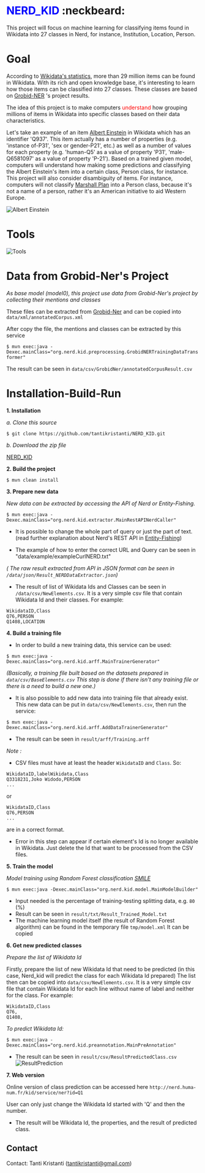 # <font color="blue"> NERD_KID </font> :neckbeard:

This project will focus on machine learning for classifying items found in Wikidata into 27 classes in Nerd, for instance, Institution, Location, Person.

# Goal
According to [Wikidata's statistics](https://www.wikidata.org/wiki/Special:Statistics), more than 29 million items can be found in Wikidata. With its rich and open knowledge base, it's interesting to learn how those items can be classified into 27 classes. These classes are based on [Grobid-NER](http://grobid-ner.readthedocs.io/en/latest/class-and-senses/) 's project results.

The idea of this project is to make computers <font color="red"> understand </font> how grouping millions of items in Wikidata into specific classes based on their data characteristics.

Let's take an example of an item [Albert Einstein](https://www.wikidata.org/wiki/Q937) in Wikidata which has an identifier 'Q937'. This item actually has a number of properties (e.g. 'instance of-P31', 'sex or gender-P21', etc.) as well as a number of values for each property (e.g. 'human-Q5' as a value of property 'P31', 'male-Q6581097' as a value of property 'P-21'). Based on a trained given model, computers will understand how making some predictions and classifying the Albert Einstein's item into a certain class, Person class, for instance. This project will also consider disambiguity of items. For instance, computers will not classify [Marshall Plan](https://www.wikidata.org/wiki/Q4576) into a Person class, because it's not a name of a person, rather it's an American initiative to aid Western Europe. 

![Albert Einstein](pic/AlbertEinstein.jpg)

# Tools
![Tools](pic/Tools.jpg)

# Data from Grobid-Ner's Project

*As base model (model0), this project use data from Grobid-Ner's project by collecting their mentions and classes*

These files can be extracted from [Grobid-Ner](https://github.com/kermitt2/grobid-ner/tree/master/grobid-ner/resources/dataset/ner/corpus/xml/final)
and can be copied into `data/xml/annotatedCorpus.xml`

After copy the file, the mentions and classes can be extracted by this service

```$ mvn exec:java -Dexec.mainClass="org.nerd.kid.preprocessing.GrobidNERTrainingDataTransformer"```

The result can be seen in `data/csv/GrobidNer/annotatedCorpusResult.csv`

# Installation-Build-Run
**1. Installation**

*a. Clone this source* 

```$ git clone https://github.com/tantikristanti/NERD_KID.git```

*b. Download the zip file*

[NERD_KID](https://github.com/tantikristanti/NERD_KID/archive/master.zip)

**2. Build the project**

```$ mvn clean install```

**3. Prepare new data**

*New data can be extracted by accessing the API of Nerd or Entity-Fishing.*

```$ mvn exec:java -Dexec.mainClass="org.nerd.kid.extractor.MainRestAPINerdCaller"```

- It is possible to change the whole part of query or just the part of text. 
(read further explanation about Nerd's REST API in [Entity-Fishing](http://nerd.readthedocs.io/en/latest/restAPI.html))

- The example of how to enter the correct URL and Query can be seen in "data/example/exampleCurlNERD.txt"

*( The raw result extracted from API in JSON format can be seen in `/data/json/Result_NERDDataExtractor.json`)*

- The result of list of Wikidata Ids and Classes can be seen in `/data/csv/NewElements.csv`. 
It is a very simple csv file that contain Wikidata Id and their classes. For example:

```
WikidataID,Class
Q76,PERSON
Q1408,LOCATION
```
**4. Build a training file**
- In order to build a new training data, this service can be used:

```$ mvn exec:java -Dexec.mainClass="org.nerd.kid.arff.MainTrainerGenerator"```

*(Basically, a training file built based on the datasets prepared in `data/csv/BaseElements.csv`
 This step is done if there isn't any training file or there is a need to build a new one.)*

- It is also possible to add new data into training file that already exist. 
  This new data can be put in `data/csv/NewElements.csv`, then run the service:

```$ mvn exec:java -Dexec.mainClass="org.nerd.kid.arff.AddDataTrainerGenerator"```

- The result can be seen in `result/arff/Training.arff`

*Note :* 
- CSV files must have at least the header `WikidataID` and `Class`. So:

```
WikidataID,labelWikidata,Class
Q3318231,Joko Widodo,PERSON
...
```

or

```
WikidataID,Class
Q76,PERSON
...
```

are in a correct format.

- Error in this step can appear if certain element's Id is no longer available in Wikidata. 
 Just delete the Id that want to be processed from the CSV files.
  
**5. Train the model**

*Model training using Random Forest classification [SMILE](https://github.com/haifengl/smile/)*

```$ mvn exec:java -Dexec.mainClass="org.nerd.kid.model.MainModelBuilder"```

- Input needed is the percentage of training-testing splitting data, e.g. `80` (%)
- Result can be seen in `result/txt/Result_Trained_Model.txt`
- The machine learning model itself (the result of Random Forest algorithm) can be found in the temporary file `tmp/model.xml`
    It can be copied 

**6. Get new predicted classes**

*Prepare the list of Wikidata Id*

Firstly, prepare the list of new Wikidata Id that need to be predicted (in this case, Nerd_kid will predict the class for each Wikidata Id prepared)
The list then can be copied into `data/csv/NewElements.csv`.
It is a very simple csv file that contain Wikidata Id for each line without name of label and neither for the class. For example:

```
WikidataID,Class
Q76,
Q1408,
```

*To predict Wikidata Id:*


```$ mvn exec:java -Dexec.mainClass="org.nerd.kid.preannotation.MainPreAnnotation"```

- The result can be seen in `result/csv/ResultPredictedClass.csv`
![ResultPrediction](pic/ResultPrediction.jpg)


**7. Web version**

Online version of class prediction can be accessed here `http://nerd.huma-num.fr/kid/service/ner?id=Q1`

User can only just change the Wikidata Id started with 'Q' and then the number.

- The result will be Wikidata Id, the properties, and the result of predicted class.

## Contact

Contact: Tanti Kristanti (<tantikristanti@gmail.com>)


